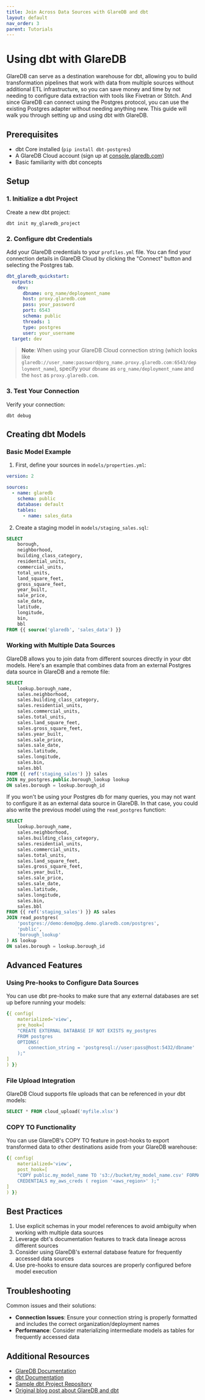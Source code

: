 ```yaml
---
title: Join Across Data Sources with GlareDB and dbt
layout: default
nav_order: 3
parent: Tutorials
---
```


# Using dbt with GlareDB

GlareDB can serve as a destination warehouse for dbt, allowing you to build 
transformation pipelines that work with data from multiple sources without 
additional ETL infrastructure, so you can save money and time by not needing
to configure data extraction with tools like Fivetran or Stitch. 
And since GlareDB can connect using the Postgres protocol, you can use the 
existing Postgres adapter without needing anything new. This guide 
will walk you through setting up and using dbt with GlareDB.

## Prerequisites

- dbt Core installed (`pip install dbt-postgres`)
- A GlareDB Cloud account (sign up at [console.glaredb.com])
- Basic familiarity with dbt concepts

## Setup

### 1. Initialize a dbt Project

Create a new dbt project:

```shell
dbt init my_glaredb_project
```

### 2. Configure dbt Credentials

Add your GlareDB credentials to your `profiles.yml` file. You can find your 
connection details in GlareDB Cloud by clicking the "Connect" button and selecting 
the Postgres tab. 

```yaml
dbt_glaredb_quickstart:
  outputs:
    dev:
      dbname: org_name/deployment_name  
      host: proxy.glaredb.com
      pass: your_password
      port: 6543
      schema: public
      threads: 1
      type: postgres
      user: your_username
  target: dev
```

> **Note**: When using your GlareDB Cloud connection string (which looks like 
> `glaredb://user_name:password@org_name.proxy.glaredb.com:6543/deployment_name`), 
> specify your `dbname` as `org_name/deployment_name` and the `host` as 
> `proxy.glaredb.com`.

### 3. Test Your Connection

Verify your connection:

```shell
dbt debug
```

## Creating dbt Models

### Basic Model Example

1. First, define your sources in `models/properties.yml`:

```yaml
version: 2

sources:
  - name: glaredb
    schema: public
    database: default
    tables:
      - name: sales_data
```

2. Create a staging model in `models/staging_sales.sql`:

```sql
SELECT
    borough,
    neighborhood,
    building_class_category,
    residential_units,
    commercial_units,
    total_units,
    land_square_feet,
    gross_square_feet,
    year_built,
    sale_price,
    sale_date,
    latitude,
    longitude,
    bin,
    bbl
FROM {{ source('glaredb', 'sales_data') }}
```

### Working with Multiple Data Sources

GlareDB allows you to join data from different sources directly in your dbt 
models. Here's an example that combines data from an external Postgres
data source in GlareDB and a remote file:

```sql
SELECT
    lookup.borough_name,
    sales.neighborhood,
    sales.building_class_category,
    sales.residential_units,
    sales.commercial_units,
    sales.total_units,
    sales.land_square_feet,
    sales.gross_square_feet,
    sales.year_built,
    sales.sale_price,
    sales.sale_date,
    sales.latitude,
    sales.longitude,
    sales.bin,
    sales.bbl
FROM {{ ref('staging_sales') }} sales
JOIN my_postgres.public.borough_lookup lookup
ON sales.borough = lookup.borough_id
```

If you won't be using your Postgres db for many queries, you may not
want to configure it as an external data source in GlareDB. In that case, you
could also write the previous model using the `read_postgres` function:

```sql
SELECT
    lookup.borough_name,
    sales.neighborhood,
    sales.building_class_category,
    sales.residential_units,
    sales.commercial_units,
    sales.total_units,
    sales.land_square_feet,
    sales.gross_square_feet,
    sales.year_built,
    sales.sale_price,
    sales.sale_date,
    sales.latitude,
    sales.longitude,
    sales.bin,
    sales.bbl
FROM {{ ref('staging_sales') }} AS sales
JOIN read_postgres(
    'postgres://demo:demo@pg.demo.glaredb.com/postgres', 
    'public', 
    'borough_lookup'
) AS lookup
ON sales.borough = lookup.borough_id
```

## Advanced Features

### Using Pre-hooks to Configure Data Sources

You can use dbt pre-hooks to make sure that any external databases are 
set up before running your models:

```yaml
{{ config(
    materialized='view',
    pre_hook=[
    "CREATE EXTERNAL DATABASE IF NOT EXISTS my_postgres
    FROM postgres
    OPTIONS(
        connection_string = 'postgresql://user:pass@host:5432/dbname'
    );"
]
) }}
```

### File Upload Integration

GlareDB Cloud supports file uploads that can be referenced in your dbt models:

```sql
SELECT * FROM cloud_upload('myfile.xlsx')
```

### COPY TO Functionality

You can use GlareDB's COPY TO feature in post-hooks to export transformed data
to other destinations aside from your GlareDB warehouse:

```yaml
{{ config(
    materialized='view',
    post_hook=[
    "COPY public.my_model_name TO 's3://bucket/my_model_name.csv' FORMAT csv
    CREDENTIALS my_aws_creds ( region '<aws_region>' );"
]
) }}
```

## Best Practices

1. Use explicit schemas in your model references to avoid ambiguity when working 
   with multiple data sources
2. Leverage dbt's documentation features to track data lineage across different 
   sources
3. Consider using GlareDB's external database feature for frequently accessed data 
   sources
4. Use pre-hooks to ensure data sources are properly configured before model 
   execution

## Troubleshooting

Common issues and their solutions:

- **Connection Issues**: Ensure your connection string is properly formatted
and includes the correct organization/deployment names
- **Performance**: Consider materializing intermediate models as tables for
frequently accessed data

## Additional Resources

- [GlareDB Documentation]
- [dbt Documentation]
- [Sample dbt Project Repository]
- [Original blog post about GlareDB and dbt]

[console.glaredb.com]: https://console.glaredb.com
[GlareDB Documentation]: (https://docs.glaredb.com)
[dbt Documentation]: (https://docs.getdbt.com)
[Sample dbt Project Repository]: (https://github.com/GlareDB/dbt_glaredb_quickstart)
[Original blog post about GlareDB and dbt]: https://glaredb.com/blog/dbt-multiple-sources
